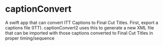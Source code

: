 # captionConvert
A swift app that can convert ITT Captions to Final Cut Titles.  First, export a captions file (ITT).  captionConvert2 uses this to generate a new XML file that can be imported with those captions converted to Final Cut Titles in proper timing/sequence

